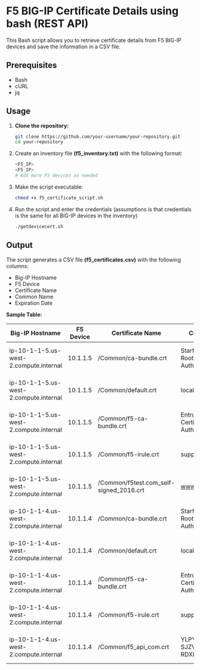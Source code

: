 # F5 BIG-IP Certificate Details using bash (REST API)

This Bash script allows you to retrieve certificate details from F5 BIG-IP devices and save the information in a CSV file.

## Prerequisites

- Bash
- cURL
- jq

## Usage

1. **Clone the repository:**

   ```bash
   git clone https://github.com/your-username/your-repository.git
   cd your-repository
   ```
2. Create an inventory file **(f5_inventory.txt)** with the following format:
   ```bash
   <F5_IP>
   <F5_IP>
   # Add more F5 devices as needed
   ```
3. Make the script executable:
   ```bash
   chmod +x f5_certificate_script.sh
   ```
4. Run the script and enter the credentials (assumptions is that credentials is the same for all BIG-IP devices in the inventory)
   ```bash
   ./getdevicecert.sh
   ```

## Output
The script generates a CSV file **(f5_certificates.csv)** with the following columns:

- Big-IP Hostname
- F5 Device
- Certificate Name
- Common Name
- Expiration Date

**Sample Table:**

|Big-IP Hostname|F5 Device                    |Certificate Name|Common Name                                  |Expiration Date         |
|---------------|-----------------------------|----------------|---------------------------------------------|------------------------|
|ip-10-1-1-5.us-west-2.compute.internal|10.1.1.5                     |/Common/ca-bundle.crt|Starfield Services Root Certificate Authority|Dec 31 23:59:59 2029 GMT|
|ip-10-1-1-5.us-west-2.compute.internal|10.1.1.5                     |/Common/default.crt|localhost.localdomain                        |Nov 24 14:18:00 2033 GMT|
|ip-10-1-1-5.us-west-2.compute.internal|10.1.1.5                     |/Common/f5-ca-bundle.crt|Entrust Root Certification Authority - G2    |Dec  7 17:55:54 2030 GMT|
|ip-10-1-1-5.us-west-2.compute.internal|10.1.1.5                     |/Common/f5-irule.crt|support.f5.com                               |Jul 18 21:00:13 2027 GMT|
|ip-10-1-1-5.us-west-2.compute.internal|10.1.1.5                     |/Common/f5test.com_self-signed_2016.crt|www.testcet.org                              |Nov 30 16:09:24 2023 GMT|
|ip-10-1-1-4.us-west-2.compute.internal|10.1.1.4                     |/Common/ca-bundle.crt|Starfield Services Root Certificate Authority|Dec 31 23:59:59 2029 GMT|
|ip-10-1-1-4.us-west-2.compute.internal|10.1.1.4                     |/Common/default.crt|localhost.localdomain                        |Nov 24 14:30:10 2033 GMT|
|ip-10-1-1-4.us-west-2.compute.internal|10.1.1.4                     |/Common/f5-ca-bundle.crt|Entrust Root Certification Authority - G2    |Dec  7 17:55:54 2030 GMT|
|ip-10-1-1-4.us-west-2.compute.internal|10.1.1.4                     |/Common/f5-irule.crt|support.f5.com                               |Jul 18 21:00:13 2027 GMT|
|ip-10-1-1-4.us-west-2.compute.internal|10.1.1.4                     |/Common/f5_api_com.crt|YLPYX-OEVJN-SJZVW-OQBHZ-RDXLXUM              |Aug 21 21:30:36 2024 GMT|
